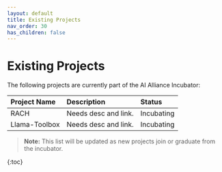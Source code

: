 ```yaml
---  
layout: default  
title: Existing Projects  
nav_order: 30  
has_children: false
---  
```


# Existing Projects

The following projects are currently part of the AI Alliance Incubator:

| Project Name  | Description          | Status |  
|:--------------|:---------------------| :----- |  
| RACH          | Needs desc and link. | Incubating |  
| Llama-Toolbox | Needs desc and link. | Incubating |  

> **Note:** This list will be updated as new projects join or graduate from the incubator.

{:toc}  